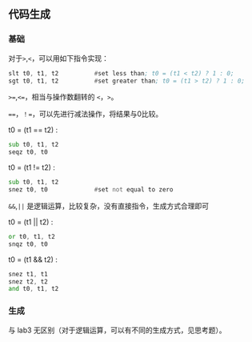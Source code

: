 ## 代码生成

### 基础

对于`>`,`<`，可以用如下指令实现：

```asm
slt t0, t1, t2          #set less than; t0 = (t1 < t2) ? 1 : 0;
sgt t0, t1, t2          #set greater than; t0 = (t1 > t2) ? 1 : 0;
```

`>=`,`<=`，相当与操作数翻转的 `<`，`>`。

`==`，`！=`，可以先进行减法操作，将结果与0比较。

t0 = (t1 == t2) :
```asm
sub t0, t1, t2
seqz t0, t0
```

t0 = (t1 != t2) :
```asm
sub t0, t1, t2
snez t0, t0             #set not equal to zero
```

`&&`,`||` 是逻辑运算，比较复杂，没有直接指令，生成方式合理即可

t0 = (t1 || t2) : 
```asm
or t0, t1, t2
snqz t0, t0
```

t0 = (t1 && t2) :

```asm
snez t1, t1
snez t2, t2
and t0, t1, t2
```

### 生成

与 lab3 无区别（对于逻辑运算，可以有不同的生成方式，见思考题）。